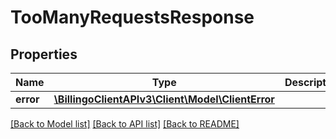 # TooManyRequestsResponse

## Properties
Name | Type | Description | Notes
------------ | ------------- | ------------- | -------------
**error** | [**\BillingoClientAPIv3\Client\Model\ClientError**](ClientError.md) |  | [optional] 

[[Back to Model list]](../../README.md#documentation-for-models) [[Back to API list]](../../README.md#documentation-for-api-endpoints) [[Back to README]](../../README.md)


